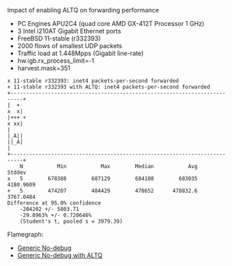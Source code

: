 Impact of enabling ALTQ on forwarding performance
  - PC Engines APU2C4 (quad core AMD GX-412T Processor 1 GHz)
  - 3 Intel i210AT Gigabit Ethernet ports
  - FreeBSD 11-stable (r332393)
  - 2000 flows of smallest UDP packets
  - Traffic load at 1.448Mpps (Gigabit line-rate)
  - hw.igb.rx_process_limit=-1
  - harvest.mask=351

```
x 11-stable r332393: inet4 packets-per-second forwarded
+ 11-stable r332393 with ALTQ: inet4 packets-per-second forwarded
+--------------------------------------------------------------------------+
|  +                                                                   x  x|
|+++ +                                                                 x xx|
|                                                                      |_A||
||_A|                                                                      |
+--------------------------------------------------------------------------+
    N           Min           Max        Median           Avg        Stddev
x   5        678388        687129        684108        683035     4180.9609
+   5        474207        484429        478652      478832.6     3767.0484
Difference at 95.0% confidence
	-204202 +/- 5803.71
	-29.8963% +/- 0.720646%
	(Student's t, pooled s = 3979.39)
```

Flamegraph:
   - [Generic No-debug](bench.r332393.1.pmc.svg)
   - [Generic No-debug with ALTQ](bench.r332393ALTQ.1.pmc.svg)
